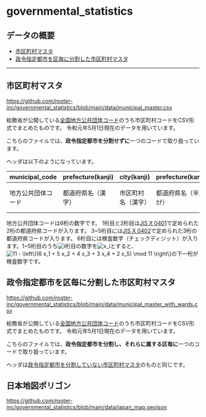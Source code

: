 # governmental_statistics

## データの概要
* [市区町村マスタ](#市区町村マスタ)
* [政令指定都市を区毎に分割した市区町村マスタ](#政令指定都市を区毎に分割した市区町村マスタ)
---

## 市区町村マスタ
https://github.com/rooter-inc/governmental_statistics/blob/main/data/municipal_master.csv

総務省が公開している[全国地方公共団体コード](https://www.soumu.go.jp/denshijiti/code.html)のうち市区町村コードをCSV形式でまとめたものです。
令和元年5月1日現在のデータを用いています。

こちらのファイルでは、**政令指定都市を分割せずに**一つのコードで取り扱っています。

ヘッダは以下のようになっています。

| municipal_code | prefecture(kanji) | city(kanji) | prefecture(kana) | city(kana) |
| ---- | ---- | ---- | ---- | ---- |
| 地方公共団体コード | 都道府県名（漢字） | 市区町村名（漢字） | 都道府県名（半角ｶﾅ） | 市区町村名（半角ｶﾅ） |

地方公共団体コードは6桁の数字です。
1桁目と2桁目は[JIS X 0401](https://www.jisc.go.jp/app/jis/general/GnrJISNumberNameSearchList?show&jisStdNo=X0401)で定められた2桁の都道府県コードが入ります。
3\~5桁目には[JIS X 0402](https://www.jisc.go.jp/app/jis/general/GnrJISNumberNameSearchList?show&jisStdNo=X0402)で定められた3桁の都道府県コードが入ります。
6桁目には検査数字（チェックディジット）が入ります。1\~5桁目のうち<img src="https://latex.codecogs.com/svg.image?i" alt="i">桁目の数字を<img src="https://latex.codecogs.com/svg.image?x_i" alt="x_i">とすると、<img src="https://latex.codecogs.com/svg.image?11&space;-&space;\left\{(6&space;x_1&space;&plus;&space;5&space;x_2&space;&plus;&space;4&space;x_3&space;&plus;&space;3&space;x_4&space;&plus;&space;2&space;x_5)&space;\mod&space;11&space;\right\}" alt="11 - \left\{(6 x_1 + 5 x_2 + 4 x_3 + 3 x_4 + 2 x_5) \mod 11 \right\}">の下一桁が検査数字です。

## 政令指定都市を区毎に分割した市区町村マスタ
https://github.com/rooter-inc/governmental_statistics/blob/main/data/municipal_master_with_wards.csv

総務省が公開している[全国地方公共団体コード](https://www.soumu.go.jp/denshijiti/code.html)のうち市区町村コードをCSV形式でまとめたものです。
令和元年5月1日現在のデータを用いています。

こちらのファイルでは、**政令指定都市を分割し、それらに属する区毎に**一つのコードで取り扱っています。

ヘッダは[政令指定都市を分割していない市区町村マスタ](#市区町村マスタ)のものと同じです。

## 日本地図ポリゴン
https://github.com/rooter-inc/governmental_statistics/blob/main/data/japan_map.geojson

